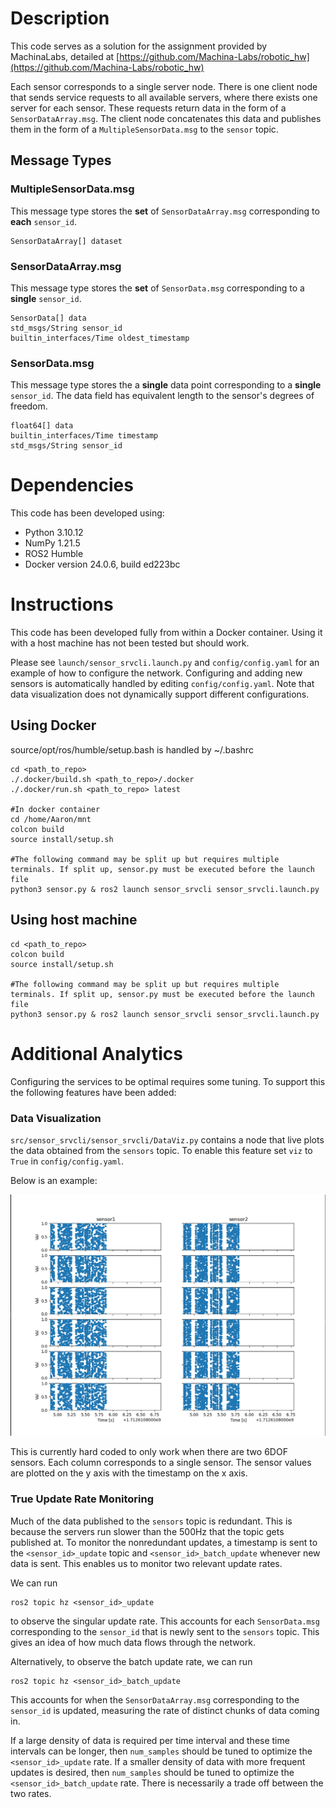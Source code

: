 # Description

This code serves as a solution for the assignment provided by MachinaLabs, detailed at [https://github.com/Machina-Labs/robotic_hw](https://github.com/Machina-Labs/robotic_hw)

Each sensor corresponds to a single server node. There is one client node that sends service requests to all available servers, where there exists one server for each sensor. These requests return data in the form of a `SensorDataArray.msg`. The client node concatenates this data and publishes them in the form of a `MultipleSensorData.msg` to the `sensor` topic.

## Message Types

### MultipleSensorData.msg

This message type stores the **set** of `SensorDataArray.msg` corresponding to **each** `sensor_id`.

```
SensorDataArray[] dataset
```

### SensorDataArray.msg

This message type stores the **set** of `SensorData.msg` corresponding to a **single** `sensor_id`.

```
SensorData[] data
std_msgs/String sensor_id
builtin_interfaces/Time oldest_timestamp
```

### SensorData.msg

This message type stores the a **single** data point corresponding to a **single** `sensor_id`. The data field has equivalent length to the sensor's degrees of freedom.

```
float64[] data
builtin_interfaces/Time timestamp
std_msgs/String sensor_id
```

# Dependencies

This code has been developed using:

* Python 3.10.12
* NumPy 1.21.5
* ROS2 Humble
* Docker version 24.0.6, build ed223bc

# Instructions

This code has been developed fully from within a Docker container. Using it with a host machine has not been tested but should work.

Please see `launch/sensor_srvcli.launch.py`  and `config/config.yaml` for an example of how to configure the network. Configuring and adding new sensors is automatically handled by editing `config/config.yaml`. Note that data visualization does not dynamically support different configurations.

## Using Docker

source/opt/ros/humble/setup.bash is handled by ~/.bashrc

```
cd <path_to_repo>
./.docker/build.sh <path_to_repo>/.docker 
./.docker/run.sh <path_to_repo> latest

#In docker container
cd /home/Aaron/mnt
colcon build
source install/setup.sh

#The following command may be split up but requires multiple terminals. If split up, sensor.py must be executed before the launch file
python3 sensor.py & ros2 launch sensor_srvcli sensor_srvcli.launch.py 
```

## Using host machine

```
cd <path_to_repo>
colcon build
source install/setup.sh

#The following command may be split up but requires multiple terminals. If split up, sensor.py must be executed before the launch file
python3 sensor.py & ros2 launch sensor_srvcli sensor_srvcli.launch.py 
```

# Additional Analytics

Configuring the services to be optimal requires some tuning. To support this the following features have been added:

### Data Visualization

`src/sensor_srvcli/sensor_srvcli/DataViz.py` contains a node that live plots the data obtained from the `sensors` topic. To enable this feature set `viz` to `True` in `config/config.yaml`.

Below is an example:

<img src="https://github.com/malkstik/Aaron-Robotic-Soln/blob/master/_images/CorrectLivePlot.png?raw=true" alt="drawing" width="600"/>

This is currently hard coded to only work when there are two 6DOF sensors. Each column corresponds to a single sensor. The sensor values are plotted on the y axis with the timestamp on the x axis.

### True Update Rate Monitoring

Much of the data published to the `sensors` topic is redundant. This is because the servers run slower than the 500Hz that the topic gets published at. To monitor the nonredundant updates, a timestamp is sent to the `<sensor_id>_update` topic  and `<sensor_id>_batch_update` whenever new data is sent. This enables us to monitor two relevant update rates.

We can run

```
ros2 topic hz <sensor_id>_update
```

to observe the singular update rate. This accounts for each `SensorData.msg` corresponding to the `sensor_id` that is newly sent to the `sensors` topic. This gives an idea of how much data flows through the network.

Alternatively, to observe the batch update rate, we can run

```
ros2 topic hz <sensor_id>_batch_update
```

This accounts for when the `SensorDataArray.msg` corresponding to the `sensor_id` is updated, measuring the rate of distinct chunks of data coming in.

If a large density of data is required per time interval and these time intervals can be longer, then `num_samples` should be tuned to optimize the `<sensor_id>_update` rate. If a smaller density of data with more frequent updates is desired, then `num_samples` should be tuned to optimize the `<sensor_id>_batch_update` rate. There is necessarily a trade off between the two rates.
